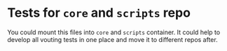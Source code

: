 # Tests for `core` and `scripts` repo

You could mount this files into `core` and `scripts` container.
It could help to develop all vouting tests in one place and move it to different repos after.